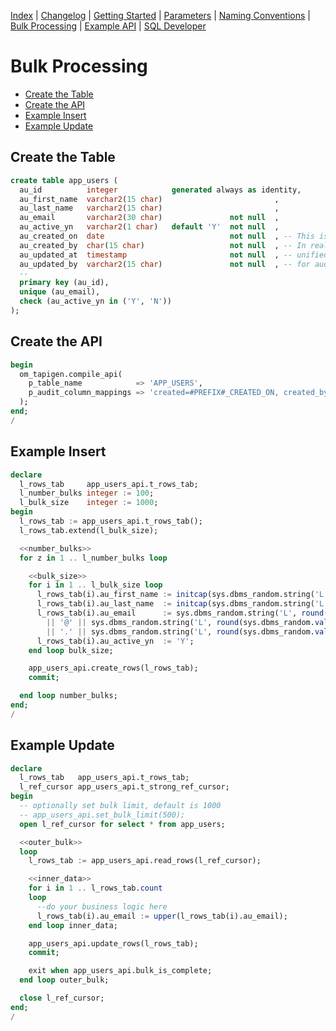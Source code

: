 <!-- nav -->

[Index](README.md)
| [Changelog](changelog.md)
| [Getting Started](getting-started.md)
| [Parameters](parameters.md)
| [Naming Conventions](naming-conventions.md)
| [Bulk Processing](bulk-processing.md)
| [Example API](example-api.md)
| [SQL Developer](sql-developer-integration.md)

<!-- navstop -->

# Bulk Processing

<!-- toc -->

- [Create the Table](#create-the-table)
- [Create the API](#create-the-api)
- [Example Insert](#example-insert)
- [Example Update](#example-update)

<!-- tocstop -->

## Create the Table

```sql
create table app_users (
  au_id          integer            generated always as identity,
  au_first_name  varchar2(15 char)                         ,
  au_last_name   varchar2(15 char)                         ,
  au_email       varchar2(30 char)               not null  ,
  au_active_yn   varchar2(1 char)   default 'Y'  not null  ,
  au_created_on  date                            not null  , -- This is only for demo purposes.
  au_created_by  char(15 char)                   not null  , -- In reality we expect more
  au_updated_at  timestamp                       not null  , -- unified names and types
  au_updated_by  varchar2(15 char)               not null  , -- for audit columns.
  --
  primary key (au_id),
  unique (au_email),
  check (au_active_yn in ('Y', 'N'))
);
```

## Create the API

```sql
begin
  om_tapigen.compile_api(
    p_table_name            => 'APP_USERS',
    p_audit_column_mappings => 'created=#PREFIX#_CREATED_ON, created_by=#PREFIX#_CREATED_BY, updated=#PREFIX#_UPDATED_AT, updated_by=#PREFIX#_UPDATED_BY'
  );
end;
/
```

## Example Insert

```sql
declare
  l_rows_tab     app_users_api.t_rows_tab;
  l_number_bulks integer := 100;
  l_bulk_size    integer := 1000;
begin
  l_rows_tab := app_users_api.t_rows_tab();
  l_rows_tab.extend(l_bulk_size);

  <<number_bulks>>
  for z in 1 .. l_number_bulks loop

    <<bulk_size>>
    for i in 1 .. l_bulk_size loop
      l_rows_tab(i).au_first_name := initcap(sys.dbms_random.string('L', round(sys.dbms_random.value(3, 15))));
      l_rows_tab(i).au_last_name  := initcap(sys.dbms_random.string('L', round(sys.dbms_random.value(3, 15))));
      l_rows_tab(i).au_email      := sys.dbms_random.string('L', round(sys.dbms_random.value(6, 12)))
        || '@' || sys.dbms_random.string('L', round(sys.dbms_random.value(6, 12)))
        || '.' || sys.dbms_random.string('L', round(sys.dbms_random.value(2, 4)));
      l_rows_tab(i).au_active_yn  := 'Y';
    end loop bulk_size;

    app_users_api.create_rows(l_rows_tab);
    commit;

  end loop number_bulks;
end;
/
```

## Example Update

```sql
declare
  l_rows_tab   app_users_api.t_rows_tab;
  l_ref_cursor app_users_api.t_strong_ref_cursor;
begin
  -- optionally set bulk limit, default is 1000
  -- app_users_api.set_bulk_limit(500);
  open l_ref_cursor for select * from app_users;

  <<outer_bulk>>
  loop
    l_rows_tab := app_users_api.read_rows(l_ref_cursor);

    <<inner_data>>
    for i in 1 .. l_rows_tab.count
    loop
      --do your business logic here
      l_rows_tab(i).au_email := upper(l_rows_tab(i).au_email);
    end loop inner_data;

    app_users_api.update_rows(l_rows_tab);
    commit;

    exit when app_users_api.bulk_is_complete;
  end loop outer_bulk;

  close l_ref_cursor;
end;
/
```
